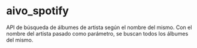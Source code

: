 # aivo_spotify
API de búsqueda de álbumes de artista según el nombre del mismo.
Con el nombre del artista pasado como parámetro, se buscan todos los álbumes del mismo.

